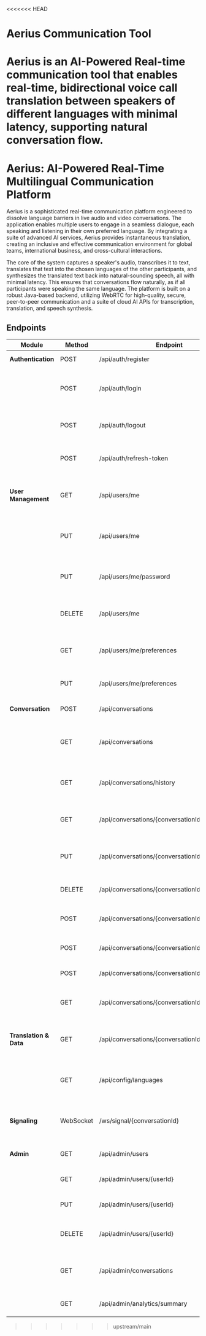 <<<<<<< HEAD
# Aerius Communication Tool
Aerius is an AI-Powered Real-time communication tool that enables real-time, bidirectional voice call translation between speakers of different languages with minimal latency, supporting natural conversation flow.
=======
# Aerius: AI-Powered Real-Time Multilingual Communication Platform
Aerius is a sophisticated real-time communication platform engineered to dissolve language barriers in live audio and video conversations. The application enables multiple users to engage in a seamless dialogue, each speaking and listening in their own preferred language. By integrating a suite of advanced AI services, Aerius provides instantaneous translation, creating an inclusive and effective communication environment for global teams, international business, and cross-cultural interactions.

The core of the system captures a speaker's audio, transcribes it to text, translates that text into the chosen languages of the other participants, and synthesizes the translated text back into natural-sounding speech, all with minimal latency. This ensures that conversations flow naturally, as if all participants were speaking the same language. The platform is built on a robust Java-based backend, utilizing WebRTC for high-quality, secure, peer-to-peer communication and a suite of cloud AI APIs for transcription, translation, and speech synthesis.

## Endpoints
| Module                | Method      | Endpoint                                         | Description                                                        |
|-----------------------|------------|--------------------------------------------------|--------------------------------------------------------------------|
| **Authentication**    | POST       | /api/auth/register                               | Registers a new user.                                              |
|                       | POST       | /api/auth/login                                  | Authenticates a user and returns JWT access/refresh tokens.        |
|                       | POST       | /api/auth/logout                                 | Logs the user out and invalidates the session.                     |
|                       | POST       | /api/auth/refresh-token                          | Issues a new access token using a refresh token.                   |
| **User Management**   | GET        | /api/users/me                                    | Retrieves the profile of the currently authenticated user.         |
|                       | PUT        | /api/users/me                                    | Updates the profile of the currently authenticated user.           |
|                       | PUT        | /api/users/me/password                           | Allows the authenticated user to change their password.            |
|                       | DELETE     | /api/users/me                                    | Deletes the account of the authenticated user.                     |
|                       | GET        | /api/users/me/preferences                        | Gets user-specific preferences (e.g., default language).           |
|                       | PUT        | /api/users/me/preferences                        | Updates user-specific preferences.                                 |
| **Conversation**      | POST       | /api/conversations                               | Creates a new conversation room.                                   |
|                       | GET        | /api/conversations                               | Retrieves a list of all conversations the user is a member of.     |
|                       | GET        | /api/conversations/history                       | Retrieves the authenticated user's past conversation history.       |
|                       | GET        | /api/conversations/{conversationId}              | Retrieves details for a specific conversation.                     |
|                       | PUT        | /api/conversations/{conversationId}              | Updates conversation details (e.g., topic). Owner only.            |
|                       | DELETE     | /api/conversations/{conversationId}              | Deletes a conversation. Owner only.                                |
|                       | POST       | /api/conversations/{conversationId}/join         | Allows a user to join an existing conversation.                    |
|                       | POST       | /api/conversations/{conversationId}/leave        | Allows a user to leave a conversation.                             |
|                       | POST       | /api/conversations/{conversationId}/invite       | Invites another user to the conversation.                          |
|                       | GET        | /api/conversations/{conversationId}/participants | Gets a list of all participants in a conversation.                 |
| **Translation & Data**| GET        | /api/conversations/{conversationId}/transcript   | Retrieves the full text transcript of a completed conversation.    |
|                       | GET        | /api/config/languages                            | Fetches a list of all supported languages for translation.         |
| **Signaling**         | WebSocket  | /ws/signal/{conversationId}                      | WebSocket for real-time WebRTC signaling and live events.          |
| **Admin**             | GET        | /api/admin/users                                 | Retrieves a list of all users in the system.                       |
|                       | GET        | /api/admin/users/{userId}                        | Retrieves the profile of a specific user.                          |
|                       | PUT        | /api/admin/users/{userId}                        | Updates a specific user's profile.                                 |
|                       | DELETE     | /api/admin/users/{userId}                        | Deletes or deactivates a specific user's account.                  |
|                       | GET        | /api/admin/conversations                         | Retrieves a list of all conversations on the platform.             |
|                       | GET        | /api/admin/analytics/summary                     | Retrieves platform usage statistics.                               |
>>>>>>> upstream/main
